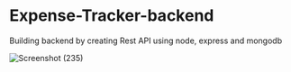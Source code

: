 # Expense-Tracker-backend
Building backend by creating Rest API using node, express and mongodb


![Screenshot (235)](https://user-images.githubusercontent.com/99867142/186809727-664be2c7-1771-4736-9f35-79afd14f1db7.png)


<!--- live : http://expense-track-app-ck.netlify.app/ --->
